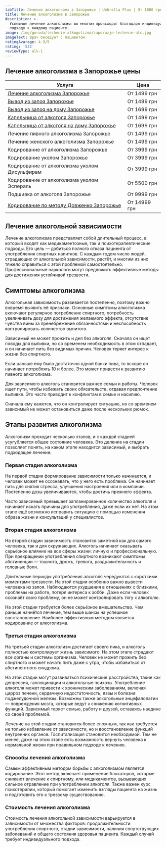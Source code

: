 ```yaml
---
tabTitle: Лечение алкоголизма в Запорожье | Umbrella Plus | От 1000 грн
title: Лечение алкоголизма в Запорожье
description: >-
  Успешное лечение алкоголизма во многом происходит благодаря индивидуальному
  подходу к каждому пациенту.
image: /img/goroda/lechenie-alkogolizma/zaporozje-lechenie-alc.jpg
imageText: Врач беседует с пациентом
ratingAvarage: 4.9/5
rating: '532'
reviewType: alk-1
---
```


## Лечение алкоголизма в Запорожье цены

| Услуга                                                                               | Цена         |
| ------------------------------------------------------------------------------------ | ------------ |
| [Лечение алкоголизма Запорожье](lechenie-alkogolizma-zaporoje)                       | От 1499 грн  |
| [Вывод из запоя Запорожье](vivod-iz-zapoia-zaparoje)                                 | От 1499 грн  |
| [Вывод из запоя на дому Запорожье](Vivod-iz-zapoia-na-domy-zaporozhye)               | От 1699 грн  |
| [Капельница от алкоголя Запорожье](Kapelnica_ot_alkogola_zaporozhye)                 | От 1499 грн  |
| [Капельница от алкоголя на дому Запорожье](Kapelnica_ot_alkogola_na_domy_zaporozhye) | От 1699 грн  |
| Лечение пивного алкоголизма Запорожье                                                | От 1499 грн  |
| Лечение женского алкоголизма Запорожье                                               | От 1499 грн  |
| Кодирование от алкоголизма Запорожье                                                 | От 3999 грн  |
| Кодирование уколом Запорожье                                                         | От 3999 грн  |
| Кодирование от алкоголизма уколом Дисульфирам                                        | От 3999 грн  |
| Кодирование от алкоголизма уколом Эспераль                                           | От 5500 грн  |
| Подшивка от алкоголя Запорожье                                                       | От 9999 грн  |
| [Кодирование по методу Довженко Запорожье](Kapelnica_ot_alkogola_na_domy_zaporozhye) | От 14999 грн |

## Лечение алкогольной зависимости

Лечение алкоголизма представляет собой длительный процесс, в который входят как медикаментозные, так и психотерапевтические подходы. Его цель — добиться полного отказа пациента от употребления спиртных напитков. С каждым годом число людей, страдающих от алкогольной зависимости, растёт, и многим из них тяжело справиться с этой проблемой самостоятельно. Профессиональные наркологи могут предложить эффективные методы для достижения устойчивой трезвости.

## Симптомы алкоголизма

Алкогольная зависимость развивается постепенно, поэтому важно вовремя выявить её признаки. Основные симптомы алкоголизма включают регулярное потребление спиртного, потребность увеличивать дозу для достижения желаемого эффекта, отсутствие чувства вины за пренебрежение обязанностями и неспособность контролировать количество выпитого.

Зависимый не может прожить и дня без алкоголя. Сначала он ищет поводы для выпивки, но со временем необходимость в этом отпадает, и он начинает пить без видимых причин. Человек теряет интерес к жизни без спиртного.

Если раньше ему было достаточно одной банки пива, то вскоре он начинает потреблять 10 и более. Это может привести к развитию пивного алкоголизма.

Для зависимого алкоголь становится важнее семьи и работы. Человек ищет пути, чтобы избежать своих обязательств, отдавая предпочтение выпивке. Это часто приводит к конфликтам в семье и насилию.

Сначала ему кажется, что он контролирует ситуацию, но со временем зависимый не может остановиться даже после нескольких рюмок.

## Этапы развития алкоголизма

Алкоголизм проходит несколько этапов, и с каждой стадией усугубляется общее состояние человека. Это деление на стадии позволяет понять, на каком этапе находится зависимый, и выбрать подходящее лечение.

### Первая стадия алкоголизма

На первой стадии формирование зависимости только начинается, и человек может не осознавать, что у него есть проблема. Он начинает пить для снятия стресса, улучшения настроения или в компании. Постепенно дозы увеличиваются, чтобы достичь прежнего эффекта.

Часто зависимый превышает запланированное количество алкоголя и начинает искать причины для употребления, даже если их нет. На этом этапе ещё возможно исправить ситуацию с помощью изменения образа жизни и консультаций у специалистов.

### Вторая стадия алкоголизма

На второй стадии зависимость становится заметной как для самого человека, так и для окружающих. Алкоголь начинает оказывать серьёзное влияние на все сферы жизни: личную и профессиональную. При прекращении употребления спиртного возникают симптомы абстиненции — тошнота, дрожь, тревога, раздражительность и головные боли.

Длительные периоды употребления алкоголя чередуются с короткими моментами трезвости. На этой стадии особенно важно вывести человека из запоя. Наблюдаются ухудшения в отношениях с близкими, проблемы на работе, потеря интереса к хобби. Даже если человек осознаёт свою проблему, он не может контролировать тягу к алкоголю.

На этой стадии требуется более серьёзное вмешательство. Чем раньше начнётся лечение, тем выше шансы на успешное восстановление. Наиболее эффективным методом является кодирование от алкоголизма.

### Третья стадия алкоголизма

На третьей стадии алкоголизм достигает своего пика, и алкоголь полностью контролирует жизнь зависимого. На этом этапе страдают все органы и системы организма. Человек не может прожить без спиртного и может начать пить даже с утра, чтобы избавиться от абстинентного синдрома.

На этой стадии могут развиваться психические расстройства, такие как депрессия, галлюцинации и алкогольные психозы. Употребление алкоголя может привести к хроническим заболеваниям, включая цирроз печени, сердечную недостаточность, язвы и болезни поджелудочной железы. Возможны также алкогольные энцефалопатии — повреждения мозга, которые ведут к снижению когнитивных функций. Зависимый теряет семью, работу и друзей, оставаясь наедине со своей проблемой.

Лечение на этой стадии становится более сложным, так как требуется не только избавление от зависимости, но и восстановление функций внутренних органов. Госпитализация становится необходимой. Тем не менее, даже на этом этапе есть возможность вернуть человека к нормальной жизни при правильном подходе к лечению.

### Способы лечения алкоголизма

Самым эффективным методом борьбы с алкоголизмом является кодирование. Этот метод включает применение блокаторов, которые снижают влечение к спиртному, или медикаментов, вызывающих сильное отравление при употреблении алкоголя. Также важен курс психотерапии, который помогает изменить взгляды пациента на жизнь и подготовить его к трезвому существованию.

### Стоимость лечения алкоголизма

Стоимость лечения алкогольной зависимости варьируется в зависимости от множества факторов: продолжительности употребления спиртного, стадии зависимости, наличия сопутствующих заболеваний и общего состояния здоровья пациента. Каждый случай требует индивидуального подхода.

